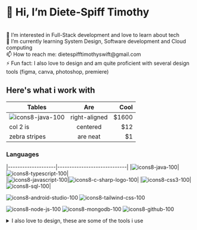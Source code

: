 <h1>👋 Hi, I’m Diete-Spiff Timothy</h1> <br>
👀 I’m interested in Full-Stack development and love to learn about tech <br>
🌱 I’m currently learning System Design, Software development and Cloud computing<br>
📫 How to reach me: dietespifftimothyswift@gmail.com<br>
⚡ Fun fact: I also love to design and am quite proficient with several design tools (figma, canva, photoshop, premiere)<br>


<h2>Here's what i work with</h2>


| Tables        | Are           | Cool  |
| ------------- |:-------------:| -----:|
| ![icons8-java-100](https://github.com/Axn-Switch/Axn-Switch/assets/84931250/f6ec4623-00f8-4259-b97b-e2742772a154) | right-aligned | $1600 |
| col 2 is      | centered      |   $12 |
| zebra stripes | are neat      |    $1 |


<h3>Languages</h3>

|--------------------|-----------------------------|
|![icons8-java-100](https://github.com/Axn-Switch/Axn-Switch/assets/84931250/f6ec4623-00f8-4259-b97b-e2742772a154)|![icons8-typescript-100](https://github.com/Axn-Switch/Axn-Switch/assets/84931250/1f70c3b5-db66-4775-a52f-76768441bbcf)|             
|![icons8-javascript-100](https://github.com/Axn-Switch/Axn-Switch/assets/84931250/7e7fc9ff-4531-47d1-9d37-846570d56902)|![icons8-c-sharp-logo-100](https://github.com/Axn-Switch/Axn-Switch/assets/84931250/4535c9f3-6fe4-4c55-8019-a5079cc84e8d)|
|![icons8-css3-100](https://github.com/Axn-Switch/Axn-Switch/assets/84931250/d2b49dcd-80da-4aaa-b607-a139da7196f8)|![icons8-sql-100](https://github.com/Axn-Switch/Axn-Switch/assets/84931250/6e32ad78-be55-4ccd-ba22-7b548b38f4ba)|

![icons8-android-studio-100](https://github.com/Axn-Switch/Axn-Switch/assets/84931250/34ae434f-7b22-42f8-80db-0e503e9df9e4)
![icons8-tailwind-css-100](https://github.com/Axn-Switch/Axn-Switch/assets/84931250/673dac72-1895-427f-b262-7b93ce0ee241)

![icons8-node-js-100](https://github.com/Axn-Switch/Axn-Switch/assets/84931250/ff0b9512-20a5-4ac8-9fc9-fc73a2dfe43a)
![icons8-mongodb-100](https://github.com/Axn-Switch/Axn-Switch/assets/84931250/05a75b54-3a9b-4bb9-90dd-e884adad754d)
![icons8-github-100](https://github.com/Axn-Switch/Axn-Switch/assets/84931250/9a86b59a-0666-4ca5-bd4d-41ae85f41c90)



<details>

<summary>I also love to design, these are some of the tools i use</summary>
  
  <img src='https://github.com/Axn-Switch/Axn-Switch/assets/84931250/30617a9a-9695-474c-8861-89048682e2a2' width='40px'/>
  <img src='https://github.com/Axn-Switch/Axn-Switch/assets/84931250/e2c72b14-c194-417d-bd32-867f2e304fbf' width='40px'/>
  <img src='https://github.com/Axn-Switch/Axn-Switch/assets/84931250/e05f82c4-908a-4ce4-bf65-e488713d4214' width='40px'/>
  <img src='https://github.com/Axn-Switch/Axn-Switch/assets/84931250/be8607c2-b342-4f08-98ec-3bf2e4f99890' width='40px'/>



</details>

<!-- ![Timothy's stats](https://github-readme-stats.vercel.app/api?username=Axn-Switch&theme=dark&show_icons=true) -->

<!--
**Axn-Switch/Axn-Switch** is a ✨ _special_ ✨ repository because its `README.md` (this file) appears on your GitHub profile.

Here are some ideas to get you started:

- 🔭 I’m currently working on ...
- 🌱 I’m currently learning ...
- 👯 I’m looking to collaborate on ...
- 🤔 I’m looking for help with ...
- 💬 Ask me about ...
- 📫 How to reach me: ...
- 😄 Pronouns: ...
- ⚡ Fun fact: ...
-->
